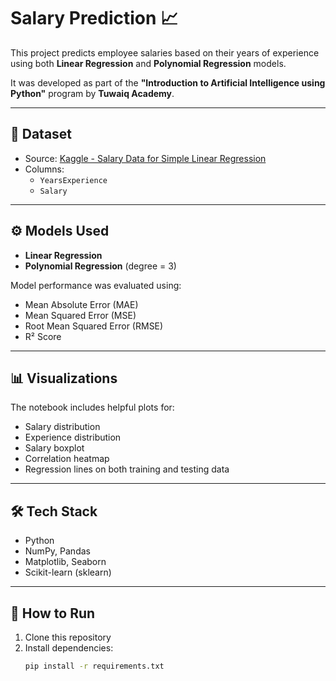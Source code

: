 # Salary Prediction 📈

This project predicts employee salaries based on their years of experience using both **Linear Regression** and **Polynomial Regression** models.

It was developed as part of the **"Introduction to Artificial Intelligence using Python"** program by **Tuwaiq Academy**.


---

## 📂 Dataset
- Source: [Kaggle - Salary Data for Simple Linear Regression](https://www.kaggle.com/datasets)
- Columns:
  - `YearsExperience`
  - `Salary`

---

## ⚙️ Models Used
- **Linear Regression**
- **Polynomial Regression** (degree = 3)

Model performance was evaluated using:
- Mean Absolute Error (MAE)
- Mean Squared Error (MSE)
- Root Mean Squared Error (RMSE)
- R² Score

---

## 📊 Visualizations
The notebook includes helpful plots for:
- Salary distribution
- Experience distribution
- Salary boxplot
- Correlation heatmap
- Regression lines on both training and testing data

---

## 🛠 Tech Stack
- Python
- NumPy, Pandas
- Matplotlib, Seaborn
- Scikit-learn (sklearn)

---

## 🏁 How to Run
1. Clone this repository
2. Install dependencies:
   ```bash
   pip install -r requirements.txt
